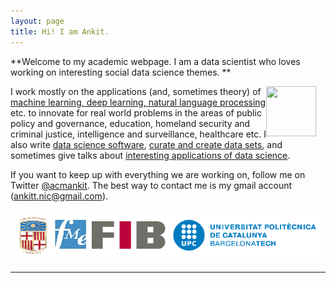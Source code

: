 ```yaml
---
layout: page
title: Hi! I am Ankit.
---
```

**Welcome to my academic webpage. I am a data scientist who loves working on interesting social data science themes. **


<div style="float: right; margin-right:15px">
    <a href="https://www.github.com/ankitbit"><img src="../images/" width="80" height="80"></a>
</div>

I work mostly on the applications (and, sometimes theory) of [machine learning, deep learning, natural language processing](/papers) etc. to innovate for real world problems in the areas of public policy and governance, education, homeland security and criminal justice, intelligence and surveillance, healthcare etc. I also write [data science software](/software), [curate and create data sets](/data), and sometimes give talks about [interesting applications of data science](/talks).

If you want to keep up with everything we are working on, follow me on Twitter [@acmankit](http://twitter.com/acmankit). The best way to contact me is my gmail account (ankitt.nic@gmail.com).

<div>
    <a href="https://www.github.com/ankitbit"><img src="../images/identity.png"></a>
</div>



------


